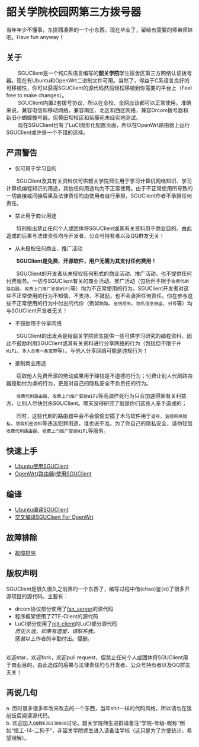 # 韶关学院校园网第三方拨号器

当年年少不懂事，东拼西凑弄的一个小东西，现在毕业了，留给有需要的师弟师妹吧。Have fun anyway！

## 关于
&nbsp;&nbsp;&nbsp;&nbsp;&nbsp;&nbsp;&nbsp;&nbsp;SGUClient是一个纯C系语言编写的**韶关学院**学生宿舍区第三方网络认证拨号器。现在有Ubuntu和OpenWrt二进制文件可用。当然了，得益于C系语言良好的可移植性，你可以获得SGUClient的源代码然后轻松移植到你需要的平台上（Feel free to make changes）。
<br>&nbsp;&nbsp;&nbsp;&nbsp;&nbsp;&nbsp;&nbsp;&nbsp;SGUClient内置2套拨号协议，所以在全校、全网应该都可以正常使用。准确来说，兼容电信和移动网络，兼容南区、北区和西区网络，兼容Drcom拨号器和新旧小蝴蝶拨号器。但黄田坝校区和紫藤苑未经实地测试。
<br>&nbsp;&nbsp;&nbsp;&nbsp;&nbsp;&nbsp;&nbsp;&nbsp;现在SGUClient也有了LuCI图形化配置页面，所以在OpenWrt路由器上运行SGUClient或许是一个不错的选择。

## 严肃警告
- 仅可用于学习目的

&nbsp;&nbsp;&nbsp;&nbsp;&nbsp;&nbsp;&nbsp;SGUClient及其有关资料仅可供韶关学院师生用于学习计算机网络知识、学习计算机编程知识的用途，其他任何用途均为不正常使用。由于不正常使用所导致的一切直接或间接后果及法律责任均由使用者自行承担，SGUClient作者不承担任何责任。
- 禁止用于商业用途

&nbsp;&nbsp;&nbsp;&nbsp;&nbsp;&nbsp;&nbsp;特别指出禁止任何个人或团体将SGUClient或其有关资料用于商业目的。由此造成的后果与法律责任均与开发者、公众号持有者以及QQ群友无关！
- 从未授权任何商业、推广活动

&nbsp;&nbsp;&nbsp;&nbsp;&nbsp;&nbsp;&nbsp;**SGUClient是免费、开源软件，用户无需为其支付任何费用！**

&nbsp;&nbsp;&nbsp;&nbsp;&nbsp;&nbsp;&nbsp;SGUClient的开发者从未授权任何形式的商业活动、推广活动，也不提供任何付费服务。一切与SGUClient有关的商业活动、推广活动（包括但不限于`收费代刷路由器`、`收费上门推广安装WiFi`等）均为不正常使用的行为。SGUClient开发者对这些不正常使用的行为不知情、不支持、不鼓励，也不会承担任何责任。你在参与这些不正常使用的行为中付出的代价（例如`跑路`、`金钱损失`、`隐私信息被盗`、`封号`等）均与SGUClient开发者无关！
- 不鼓励用于分享网络

&nbsp;&nbsp;&nbsp;&nbsp;&nbsp;&nbsp;&nbsp;SGUClient的出发点是给韶关学院师生提供一些可供学习研究的编程资料，因此不鼓励利用SGUClient或其有关资料进行分享网络的行为（包括但不限于`开WiFi`、`多人合用一条宽带`等）。与他人分享网络可能是违规行为！
- 抵制商业用途

&nbsp;&nbsp;&nbsp;&nbsp;&nbsp;&nbsp;&nbsp;窃取他人免费开源的劳动成果用于赚钱是不道德的行为；付费让别人代刷路由器是助纣为虐的行为，更是对自己的隐私安全不负责任的行为。

&nbsp;&nbsp;&nbsp;&nbsp;&nbsp;&nbsp;&nbsp;`收费代刷路由器`、`收费上门推广安装WiFi`等高调作死行为只会加速得罪有关利益方，让别人尽快封杀SGUClient。哪天没得研究了就是你们这些人亲手造成的；

&nbsp;&nbsp;&nbsp;&nbsp;&nbsp;&nbsp;&nbsp;同时，这些代刷的路由器中会不会偷偷安插了木马软件用于`盗号`、`监控网络隐私`、`窃取机密资料`等违法犯罪用途，谁也说不准。为了你自己的隐私安全，请勿轻信`收费代刷路由器`、`收费上门推广安装WiFi`等服务。

## 快速上手
* [Ubuntu使用SGUClient](https://github.com/dafeiyoung/sguclient/wiki/Ubuntu%E4%BD%BF%E7%94%A8SGUClient)<br>
* [OpenWrt(路由器)使用SGUClient](https://github.com/dafeiyoung/sguclient/wiki/OpenWrt(%E8%B7%AF%E7%94%B1%E5%99%A8)%E4%BD%BF%E7%94%A8SGUClient)<br>

## 编译
* [Ubuntu编译SGUClient](https://github.com/dafeiyoung/sguclient/wiki/Ubuntu%E7%BC%96%E8%AF%91SGUClient)<br>
* [交叉编译SGUClient For OpenWrt](https://github.com/dafeiyoung/sguclient/wiki/%E4%BA%A4%E5%8F%89%E7%BC%96%E8%AF%91SGUClient-For-OpenWrt)

## 故障排除
* [故障排除](https://github.com/dafeiyoung/sguclient/wiki/%E6%95%85%E9%9A%9C%E6%8E%92%E9%99%A4)

## 版权声明
SGUClient是很久很久之前弄的一个东西了，编写过程中借(chao)鉴(xi)了很多开源项目的源代码。主要有：<br>
* drcom协议部分使用了[fsn_server](https://github.com/YSunLIN/fsn_server)的源代码
* 程序框架使用了ZTE-Client的源代码
* LuCI部分使用了[njit-client](http://www.cnblogs.com/mayswind/p/3468124.html)的LuCI部分源代码
<br>_历史久远，如果有遗留，请联系我。_
<br>感谢以上作者的辛勤付出。侵删。
<br>
欢迎star，欢迎fork，欢迎pull request，但禁止任何个人或团体将SGUClient用于商业目的，由此造成的后果与法律责任均与开发者、公众号持有者以及QQ群友无关！

## 再说几句
a. 历时很多很多年改来改去的一个东西，当年shit一样的代码风格，所以请勿在饭前饭后阅读源代码。
<br>
b. 欢迎加入`QQ群638138948`讨论。韶关学院师生进群请备注“学院-年级-昵称”例如“信工-14-二狗子”，非韶关学院师生进入请备注学校（这只是为了方便统计，希望理解）。
